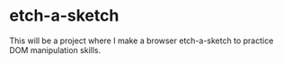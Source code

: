# etch-a-sketch
This will be a project where I make a browser etch-a-sketch to practice DOM manipulation skills.